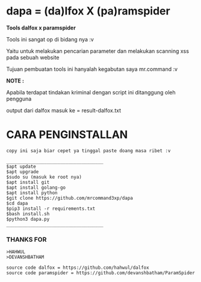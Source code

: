 # dapa = (da)lfox X (pa)ramspider

**Tools dalfox x paramspider**

Tools ini sangat op di bidang nya :v 

Yaitu untuk melakukan pencarian parameter dan melakukan scanning xss pada sebuah website

Tujuan pembuatan tools ini hanyalah kegabutan saya mr.command :v

**NOTE :**

Apabila terdapat tindakan kriminal dengan script ini ditanggung oleh pengguna

output dari dalfox masuk ke = result-dalfox.txt

# CARA PENGINSTALLAN

```
copy ini saja biar cepet ya tinggal paste doang masa ribet :v

____________________________________
$apt update
$apt upgrade
$sudo su (masuk ke root nya)
$apt install git
$apt install golang-go
$apt install python
$git clone https://github.com/mrcommand3xp/dapa
$cd dapa
$pip3 install -r requirements.txt
$bash install.sh
$python3 dapa.py
____________________________________

```
### THANKS FOR
```
>HAHWUL
>DEVANSHBATHAM

source code dalfox = https://github.com/hahwul/dalfox
source code paramspider = https://github.com/devanshbatham/ParamSpider
```
